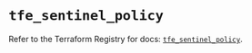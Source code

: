 # `tfe_sentinel_policy`

Refer to the Terraform Registry for docs: [`tfe_sentinel_policy`](https://registry.terraform.io/providers/hashicorp/tfe/0.60.1/docs/resources/sentinel_policy).
